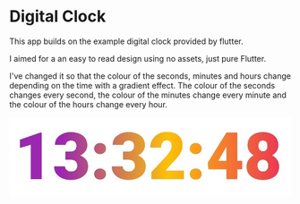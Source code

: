 # Digital Clock

This app builds on the example digital clock provided by flutter. 

I aimed for a an easy to read design using no assets, just pure Flutter.

I've changed it so that the colour of the seconds, minutes and hours change depending on the time with a gradient effect. The colour of the seconds changes every second, the colour of the minutes change every minute and the colour of the hours change every hour.

![Screenshot](flutter_clock1.jpg)

